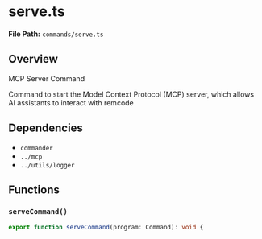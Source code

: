 # serve.ts

**File Path:** `commands/serve.ts`

## Overview

MCP Server Command

Command to start the Model Context Protocol (MCP) server,
which allows AI assistants to interact with remcode

## Dependencies

- `commander`
- `../mcp`
- `../utils/logger`

## Functions

### `serveCommand()`

```typescript
export function serveCommand(program: Command): void {
```

